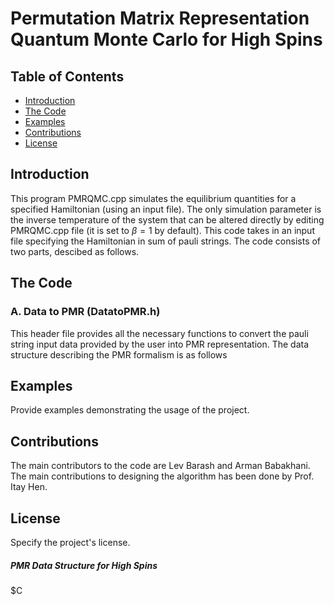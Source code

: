 # Permutation Matrix Representation Quantum Monte Carlo for High Spins

## Table of Contents

- [Introduction](#introduction)
- [The Code](#thecode)
- [Examples](#examples)
- [Contributions](#contributions)
- [License](#license)

## Introduction

This program PMRQMC.cpp simulates the equilibrium quantities for a specified Hamiltonian (using an input file). The only simulation parameter is the inverse temperature of the system that can be altered directly by editing PMRQMC.cpp file (it is set to $\beta = 1$ by default).
This code takes in an input file specifying the Hamiltonian in sum of pauli strings.
The code consists of two parts, descibed as follows.

## The Code

### A. Data to PMR (DatatoPMR.h)

This header file provides all the necessary functions to convert the pauli string input data provided by the user into PMR representation. The data structure describing the PMR formalism is as follows

## Examples

Provide examples demonstrating the usage of the project.

## Contributions

The main contributors to the code are Lev Barash and Arman Babakhani. The main contributions to designing the algorithm has been done by Prof. Itay Hen.

## License

Specify the project's license.


 



##### PMR Data Structure for High Spins

$C
